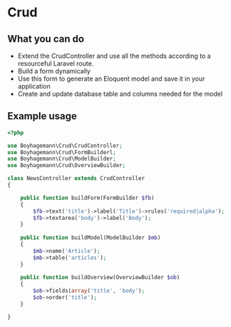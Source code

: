 Crud
====

## What you can do

* Extend the CrudController and use all the methods according to a resourceful Laravel route.
* Build a form dynamically
* Use this form to generate an Eloquent model and save it in your application
* Create and update database table and columns needed for the model

## Example usage

```php
<?php

use Boyhagemann\Crud\CrudController;
use Boyhagemann\Crud\FormBuilderl;
use Boyhagemann\Crud\ModelBuilder;
use Boyhagemann\Crud\OverviewBuilder;

class NewsController extends CrudController
{

    public function buildForm(FormBuilder $fb)
    {
        $fb->text('title')->label('Title')->rules('required|alpha');
        $fb->textarea('body')->label('Body');
    }
    
    public function buildModel(ModelBuilder $mb)
    {
        $mb->name('Article');
        $mb->table('articles');
    }
    
    public function buildOverview(OverviewBuilder $ob)
    {
        $ob->fields(array('title', 'body');
        $ob->order('title');
    }

}
```
